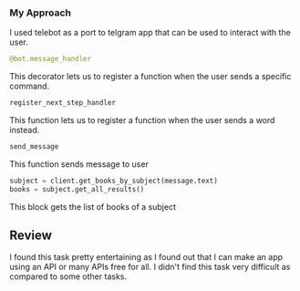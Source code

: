 ### My Approach

I used telebot as a port to telgram app that can be used to interact with the user.

```python
@bot.message_handler
```

This decorator lets us to register a function when the user sends a specific command.

```python
register_next_step_handler
```
This function lets us to register a function when the user sends a word instead.

```python
send_message
```
This function sends message to user

```python
subject = client.get_books_by_subject(message.text) 
books = subject.get_all_results()
```

This block gets the list of books of a subject

## Review

I found this task pretty entertaining as I found out that I can make an app using an API or many APIs free for all. I didn't find this task very difficult as compared to some other tasks.  